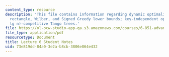 ```yaml
---
content_type: resource
description: 'This file contains information regarding dynamic optimality: independent
  rectangle, Wilber, and Signed Greedy lower bounds; key-independent optimality; O(lg
  lg n)-competitive Tango trees.'
file: https://ol-ocw-studio-app-qa.s3.amazonaws.com/courses/6-851-advanced-data-structures-spring-2012/73e819dd84a03e2ab8cb3806e864e432_MIT6_851S12_L6.pdf
file_type: application/pdf
resourcetype: Document
title: Lecture 6 Student Notes
uid: 73e819dd-84a0-3e2a-b8cb-3806e864e432
---
```

